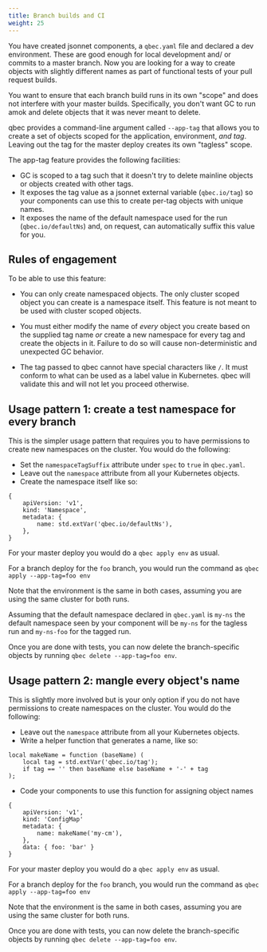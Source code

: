 ```yaml
---
title: Branch builds and CI
weight: 25
---
```


You have created jsonnet components, a `qbec.yaml` file and declared a dev environment. These are
good enough for local development and/ or commits to a master branch. Now you are looking for a
way to create objects with slightly different names as part of functional tests of your pull request builds. 

You want to ensure that each branch build runs in its own "scope" and does not interfere with your master builds.
Specifically, you don't want GC to run amok and delete objects that it was never meant to delete.

qbec provides a command-line argument called `--app-tag` that allows you to create a set of objects scoped
for the application, environment, _and tag_. Leaving out the tag for the master deploy creates its own
"tagless" scope.

The app-tag feature provides the following facilities:

* GC is scoped to a tag such that it doesn't try to delete mainline objects or objects created with other tags.
* It exposes the tag value as a jsonnet external variable (`qbec.io/tag`) so your components can use this to create per-tag objects with unique 
  names.
* It exposes the name of the default namespace used for the run (`qbec.io/defaultNs`) and, on request, can automatically
  suffix this value for you.
  
## Rules of engagement

To be able to use this feature:

* You can only create namespaced objects. The only cluster scoped object you can create is a namespace itself.
  This feature is not meant to be used with cluster scoped objects.
  
* You must either modify the name of _every_ object you create based on the supplied tag name _or_
  create a new namespace for every tag and create the objects in it. Failure to do so will cause non-deterministic and 
  unexpected GC behavior.

* The tag passed to qbec cannot have special characters like `/`. It must conform to what can be used as a label
  value in Kubernetes. qbec will validate this and will not let you proceed otherwise.

## Usage pattern 1: create a test namespace for every branch

This is the simpler usage pattern that requires you to have permissions to create new namespaces on the cluster.
You would do the following:

* Set the `namespaceTagSuffix` attribute under `spec` to `true` in `qbec.yaml`.
* Leave out the `namespace` attribute from all your Kubernetes objects.
* Create the namespace itself like so:

```jsonnet
{
    apiVersion: 'v1',
    kind: 'Namespace',
    metadata: {
        name: std.extVar('qbec.io/defaultNs'),
    },
}
```

For your master deploy you would do a `qbec apply env` as usual.

For a branch deploy for the `foo`  branch, you would run the command as `qbec apply --app-tag=foo env`

Note that the environment is the same in both cases, assuming you are using the same cluster for both runs.

Assuming that the default namespace declared in `qbec.yaml` is `my-ns` the default namespace seen by your component
will be `my-ns` for the tagless run and `my-ns-foo` for the tagged run.

Once you are done with tests, you can now delete the branch-specific objects by running 
`qbec delete --app-tag=foo env`.

## Usage pattern 2: mangle every object's name

This is slightly more involved but is your only option if you do not have permissions to create namespaces on the cluster.
You would do the following:

* Leave out the `namespace` attribute from all your Kubernetes objects.
* Write a helper function that generates a name, like so:

```jsonnet
local makeName = function (baseName) (
    local tag = std.extVar('qbec.io/tag');
    if tag == '' then baseName else baseName + '-' + tag
);
```
* Code your components to use this function for assigning object names

```jsonnet
{
    apiVersion: 'v1',
    kind: 'ConfigMap'
    metadata: {
        name: makeName('my-cm'),
    },
    data: { foo: 'bar' }
}
```

For your master deploy you would do a `qbec apply env` as usual.

For a branch deploy for the `foo`  branch, you would run the command as `qbec apply --app-tag=foo env`

Note that the environment is the same in both cases, assuming you are using the same cluster for both runs.

Once you are done with tests, you can now delete the branch-specific objects by running 
`qbec delete --app-tag=foo env`.
